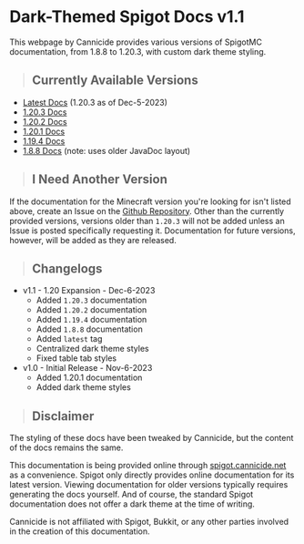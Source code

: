 # Dark-Themed Spigot Docs v1.1
This webpage by Cannicide provides various versions of SpigotMC documentation, from 1.8.8 to 1.20.3, with custom dark theme styling.

> ## Currently Available Versions
- [Latest Docs](https://spigot.cannicide.net/latest) (1.20.3 as of Dec-5-2023)
- [1.20.3 Docs](https://spigot.cannicide.net/1.20.3)
- [1.20.2 Docs](https://spigot.cannicide.net/1.20.2)
- [1.20.1 Docs](https://spigot.cannicide.net/1.20.1)
- [1.19.4 Docs](https://spigot.cannicide.net/1.19.4)
- [1.8.8 Docs](https://spigot.cannicide.net/1.8.8) (note: uses older JavaDoc layout)

> ## I Need Another Version
If the documentation for the Minecraft version you're looking for isn't listed above, create an Issue on the [Github Repository](https://github.com/Cannicide/dark-spigot-docs/issues). Other than the currently provided versions, versions older than `1.20.3` will not be added unless an Issue is posted specifically requesting it. Documentation for future versions, however, will be added as they are released.

> ## Changelogs
- v1.1 - 1.20 Expansion - Dec-6-2023
    - Added `1.20.3` documentation
    - Added `1.20.2` documentation
    - Added `1.19.4` documentation
    - Added `1.8.8` documentation
    - Added `latest` tag
    - Centralized dark theme styles
    - Fixed table tab styles
- v1.0 - Initial Release - Nov-6-2023
    - Added 1.20.1 documentation
    - Added dark theme styles

> ## Disclaimer
The styling of these docs have been tweaked by Cannicide, but the content of the docs remains the same.

This documentation is being provided online through [spigot.cannicide.net](https://spigot.cannicide.net) as a convenience. Spigot only directly provides online documentation for its latest version. Viewing documentation for older versions typically requires generating the docs yourself. And of course, the standard Spigot documentation does not offer a dark theme at the time of writing.

Cannicide is not affiliated with Spigot, Bukkit, or any other parties involved in the creation of this documentation.